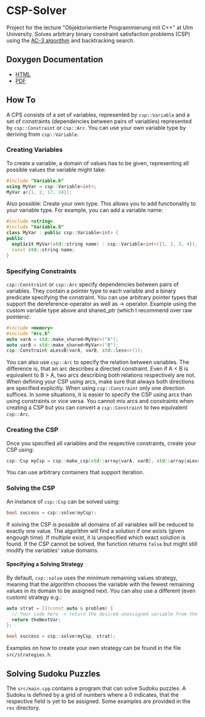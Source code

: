 # CSP-Solver
Project for the lecture "Objektorientierte Programmierung mit C++" at Ulm University. Solves arbitrary binary constraint
satisfaction problems (CSP) using the [AC-3 algorithm](https://en.wikipedia.org/wiki/AC-3_algorithm) and backtracking
search.

## Doxygen Documentation
* [HTML](https://timmifixedit.github.io/CSP-Solver/html/index.html)
* [PDF](https://timmifixedit.github.io/CSP-Solver/CSPSolverDocs.pdf)

## How To
A CPS consists of a set of variables, represented by `csp::Variable` and a set of constraints (dependencies between
pairs of variables) represented by `csp::Constraint` or `csp::Arc`. You can use your own variable type by deriving from
`csp::Variable`.

### Creating Variables
To create a variable, a domain of values has to be given, representing all possible
values the variable might take:
```cpp
#include "Variable.h"
using MyVar = csp::Variable<int>;
MyVar a({1, 2, 17, 24});
```
Also possible: Create your own type. This allows you to add functionality to your variable type. For example, you can
add a variable name:
```cpp
#include <string>
#include "Variable.h"
class MyVar : public csp::Variable<int> {
public:
  explicit MyVar(std::string name) : csp::Variable<int>({1, 2, 3, 4}), name(std::move(name)) {}
  const std::string name;
}
```
### Specifying Constraints
`csp::Constraint` or `csp::Arc` specify dependencies between pairs of variables. They contain a pointer type to each
variable and a binary predicate specifying the constraint. You can use arbitrary pointer types that support the
dereference-operator as well as -> operator. Example using the custom variable type above and shared_ptr (which I
recommend over raw pointers):
```cpp
#include <memory>
#include "Arc.h"
auto varA = std::make_shared<MyVar>("A");
auto varB = std::make_shared<MyVar>("B");
csp::Constraint aLessB(varA, varB, std::less<>());
```
You can also use `csp::Arc` to specify the relation between variables. The difference is, that an arc describes a
directed constraint. Even if A < B is equivalent to B > A, two arcs describing both relations respectively are not. When
defining your CSP using arcs, make sure that always both directions are specified explicitly. When using
`csp::Constraint` only one direction suffices. In some situations, it is easier to specify the CSP using arcs than using
constraints or vice versa. You cannot mix arcs and constraints when creating a CSP but you can convert a
`csp::Constraint` to two equivalent `csp::Arc`.

### Creating the CSP
Once you specified all variables and the respective constraints, create your CSP using:
```cpp
csp::Csp myCsp = csp::make_csp(std::array{varA, varB}, std::array{aLessB});
```
You can use arbitrary containers that support iteration.

### Solving the CSP
An instance of `csp::Csp` can be solved using:
```cpp
bool success = csp::solve(myCsp);
```
If solving the CSP is possible all domains of all variables will be reduced to exactly one value. The algorithm will
find a solution if one exists (given engough time). If multiple exist, it is unspecified which exact solution is found.
If the CSP cannot be solved, the function returns `false` but might still modify the variables' value domains.
#### Specifying a Solving Strategy
By default, `csp::solve` uses the minimum remaining values strategy, meaning that the algorithm chooses the variable
with the fewest remaining values in its domain to be assigned next. You can also use a different (even custom) strategy
e.g.:
```cpp
auto strat = [](const auto & problem) {
  // Your code here -> return the desired unassigned variable from the CSP
  return theNextVar;
};

bool success = csp::solve(myCsp, strat);
```
Examples on how to create your own strategy can be found in the file `src/strategies.h`.

## Solving Sudoku Puzzles
The `src/main.cpp` contains a program that can solve Sudoku puzzles. A Sudoku is defined by a grid of numbers where a 0
indicates, that the respective field is yet to be assigned. Some examples are provided in the `res` directory.
